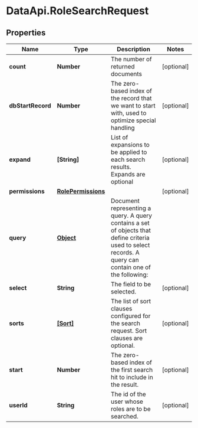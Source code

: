 # DataApi.RoleSearchRequest

## Properties

Name | Type | Description | Notes
------------ | ------------- | ------------- | -------------
**count** | **Number** | The number of returned documents | [optional] 
**dbStartRecord** | **Number** | The zero-based index of the record that we want to start with, used to optimize special handling | [optional] 
**expand** | **[String]** | List of expansions to be applied to each search results. Expands are optional | [optional] 
**permissions** | [**RolePermissions**](RolePermissions.md) |  | [optional] 
**query** | [**Object**](.md) | Document representing a query. A query contains a set of objects that define criteria  used to select records. A query can contain one of the following:  | 
**select** | **String** | The field to be selected. | [optional] 
**sorts** | [**[Sort]**](Sort.md) | The list of sort clauses configured for the search request. Sort clauses are optional. | [optional] 
**start** | **Number** | The zero-based index of the first search hit to include in the result. | [optional] 
**userId** | **String** | The id of the user whose roles are to be searched. | [optional] 


